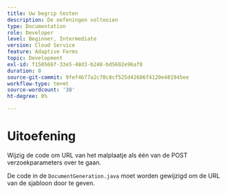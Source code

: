 ```yaml
---
title: Uw begrip testen
description: De oefeningen voltooien
type: Documentation
role: Developer
level: Beginner, Intermediate
version: Cloud Service
feature: Adaptive Forms
topic: Development
exl-id: f150566f-33e5-48d3-b248-bd5602e96af8
duration: 8
source-git-commit: 9fef4b77a2c70c8cf525d42686f4120e481945ee
workflow-type: tm+mt
source-wordcount: '38'
ht-degree: 0%

---
```


# Uitoefening

Wijzig de code om URL van het malplaatje als één van de POST verzoekparameters over te gaan.

De code in de `DocumentGeneration.java` moet worden gewijzigd om de URL van de sjabloon door te geven.
